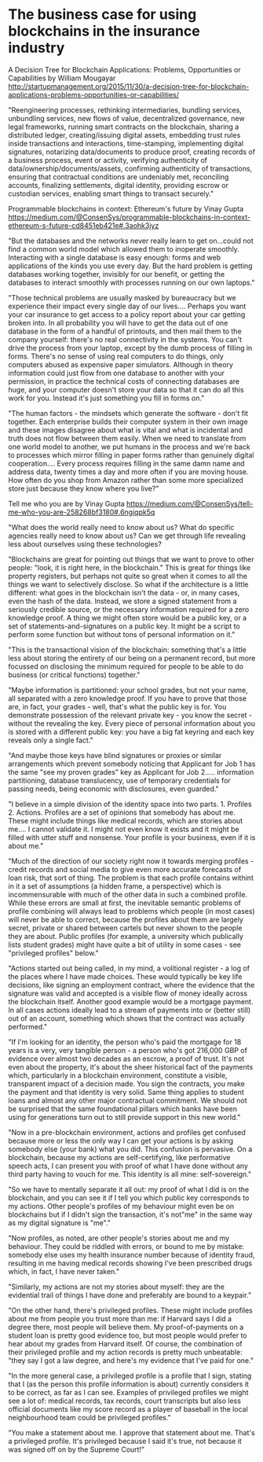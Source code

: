 # The business case for using blockchains in the insurance industry

A Decision Tree for Blockchain Applications: Problems, Opportunities or Capabilities by William Mougayar
http://startupmanagement.org/2015/11/30/a-decision-tree-for-blockchain-applications-problems-opportunities-or-capabilities/

"Reengineering processes, rethinking intermediaries, bundling services, unbundling services, new flows of value, decentralized governance, new legal frameworks, running smart contracts on the blockchain, sharing a distributed ledger, creating/issuing digital assets, embedding trust rules inside transactions and interactions, time-stamping, implementing digital signatures, notarizing data/documents to produce proof, creating records of a business process, event or activity, verifying authenticity of data/ownership/documents/assets, confirming authenticity of transactions, ensuring that contractual conditions are undeniably met, reconciling accounts, finalizing settlements, digital identity, providing escrow or custodian services, enabling smart things to transact securely."

Programmable blockchains in context: Ethereum's future by Vinay Gupta
https://medium.com/@ConsenSys/programmable-blockchains-in-context-ethereum-s-future-cd8451eb421e#.3aohk3jyz

"But the databases and the networks never really learn to get on...could not find a common world model which allowed them to inoperate smoothly. Interacting with a single database is easy enough: forms and web applications of the kinds you use every day. But the hard problem is getting databases working together, invisibly for our benefit, or getting the databases to interact smoothly with processes running on our own laptops."

"Those technical problems are usually masked by bureaucracy but we experience their impact every single day of our lives.... Perhaps you want your car insurance to get access to a policy report about your car getting broken into. In all probability you will have to get the data out of one database in the form of a handful of printouts, and then mail them to the company yourself: there's no real connectivity in the systems. You can't drive the process from your laptop, except by the dumb process of filling in forms. There's no sense of using real computers to do things, only computers abused as expensive paper simulators. Although in theory information could just flow from one database to another with your permission, in practice the technical costs of connecting databases are huge, and your computer doesn't store your data so that it can do all this work for you. Instead it's just something you fill in forms on."

"The human factors - the mindsets which generate the software - don't fit together. Each enterprise builds their computer system in their own image and these images disagree about what is vital and what is incidental and truth does not flow between them easily. When we need to translate from one world model to another, we put humans in the process and we're back to processes which mirror filling in paper forms rather than genuinely digital cooperation.... Every process requires filling in the same damn name and address data, twenty times a day and more often if you are moving house. How often do you shop from Amazon rather than some more specialized store just because they know where you live?"

Tell me who you are by Vinay Gupta
https://medium.com/@ConsenSys/tell-me-who-you-are-258268bf3180#.6ngiqpk5q

"What does the world really need to know about us? What do specific agencies really need to know about us? Can we get through life revealing less about ourselves using these technologies?

"Blockchains are great for pointing out things that we want to prove to other people: "look, it is right here, in the blockchain." This is great for things like property registers, but perhaps not quite so great when it comes to all the things we want to selectively disclose. So what if the architecture is a little different: what goes in the blockchain isn't the data - or, in many cases, even the hash of the data. Instead, we store a signed statement from a seriously credible source, or the necessary information required for a zero knowledge proof. A thing we might often store would be a public key, or a set of statements-and-signatures on a public key. It might be a script to perform some function but without tons of personal information on it."

"This is the transactional vision of the blockchain: something that's a little less about storing the entirety of our being on a permanent record, but more focussed on disclosing the minimum required for people to be able to do business (or critical functions) together."

"Maybe information is partitioned: your school grades, but not your name, all separated with a zero knowledge proof. If you have to prove that those are, in fact, your grades - well, that's what the public key is for. You demonstrate possession of the relevant private key - you know the secret - without the revealing the key. Every piece of personal information about you is stored with a different public key: you have a big fat keyring and each key reveals only a single fact."

"And maybe those keys have blind signatures or proxies or similar arrangements which prevent somebody noticing that Applicant for Job 1 has the same "see my proven grades" key as Applicant for Job 2..... information partitioning, database translucency, use of temporary credentials for passing needs, being economic with disclosures, even guarded."

"I believe in a simple division of the identity space into two parts. 1. Profiles 2. Actions. Profiles are a set of opinions that somebody has about me. These might include things like medical records, which are stories about me.... I cannot validate it. I might not even know it exists and it might be filled with utter stuff and nonsense. Your profile is your business, even if it is about me."

"Much of the direction of our society right now it towards merging profiles - credit records and social media to give even more accurate forecasts of loan risk, that sort of thing. The problem is that each profile contains withint in it a set of assumptions (a hidden frame, a perspective) which is incommensurable with much of the other data in such a combined profile. While these errors are small at first, the inevitable semantic problems of profile combining will always lead to problems which people (in most cases) will never be able to correct, because the profiles about them are largely secret, private or shared between cartels but never shown to the people they are about. Public profiles (for example, a university which publically lists student grades) might have quite a bit of utility in some cases - see "privileged profiles" below."

"Actions started out being called, in my mind, a volitional register - a log of the places where I have made choices. These would typically be key life decisions, like signing an employment contract, where the evidence that the signature was valid and accepted is a visible flow of money ideally across the blockchain itself. Another good example would be a mortgage payment. In all cases actions ideally lead to a stream of payments into or (better still) out of an account, something which shows that the contract was actually performed."

"If I'm looking for an identity, the person who's paid the mortgage for 18 years is a very, very tangible person - a person who's got 216,000 GBP of evidence over almost two decades as an escrow, a proof of trust. It's not even about the property, it's about the sheer historical fact of the payments which, particularly in a blockchain environment, constitute a visible, transparent impact of a decision made. You sign the contracts, you make the payment and  that identity is very solid. Same thing applies to student loans and almost any other major contractual commitment. We should not be surprised that the same foundational pillars which banks have been using for generations turn out to still provide support in this new world."

"Now in a pre-blockchain environment, actions and profiles get confused because more or less the only way I can get your actions is by asking somebody else (your bank) what you did. This confusion is pervasive. On a blockchain, because my actions are self-certifying, like performative speech acts, I can present you with proof of what I have done without any third party having to vouch for me. This identity is all mine: self-sovereign."

"So we have to mentally separate it all out: my proof of what I did is on the blockchain, and you can see it if I tell you which public key corresponds to my actions. Other people's profiles of my behaviour might even be on blockchains but if I didn't sign the transaction, it's not"me" in the same way as my digital signature is "me"."

"Now profiles, as noted, are other people's stories about me and my behaviour. They could be riddled with errors, or bound to me by mistake: somebody else uses my health insurance number because of identity fraud, resulting in me having medical records showing I've been prescribed drugs which, in fact, I have never taken."

"Similarly, my actions are not my stories about myself: they are the evidential trail of things I have done and preferably are bound to a keypair."

"On the other hand, there's privileged profiles. These might include profiles about me from people you trust more than me: if Harvard says I did a degree there, most people will believe them. My proof-of-payments on a student loan is pretty good evidence too, but most people would prefer to hear about my grades from Harvard itself. Of course, the combination of their privileged profile and my action records is pretty much unbeatable: "they say I got a law degree, and here's my evidence that I've paid for one."

"In the more general case, a privileged profile is a profile that I sign, stating that I (as the person this profile information is about) currently considers it to be correct, as far as I can see. Examples of privileged profiles we might see a lot of: medical records, tax records, court transcripts but also less official documents like my score record as a player of baseball in the local neighbourhood team could be privileged profiles."

"You make a statement about me. I approve that statement about me. That's a privileged profile. It's privileged because I said it's true, not because it was signed off on by the Supreme Court!"
